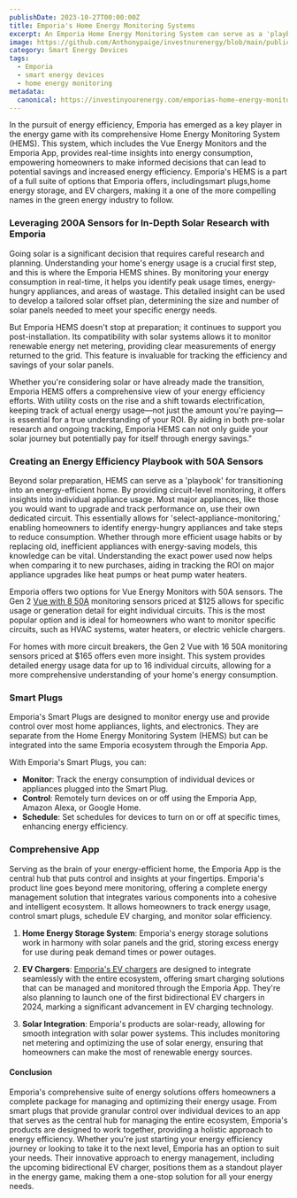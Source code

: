 ```yaml
---
publishDate: 2023-10-27T00:00:00Z
title: Emporia's Home Energy Monitoring Systems
excerpt: An Emporia Home Energy Monitoring System can serve as a 'playbook' for transitioning into a smart energy-efficient home.
image: https://github.com/Anthonypaige/investnurenergy/blob/main/public/images/cover-art/SED-3-cover-art.png?raw=true
category: Smart Energy Devices
tags:
  - Emporia
  - smart energy devices
  - home energy monitoring
metadata:
  canonical: https://investinyourenergy.com/emporias-home-energy-monitoring-systems
---
```


In the pursuit of energy efficiency, Emporia has emerged as a key player in the energy game with its comprehensive Home Energy Monitoring System (HEMS). This system, which includes the Vue Energy Monitors and the Emporia App, provides real-time insights into energy consumption, empowering homeowners to make informed decisions that can lead to potential savings and increased energy efficiency. Emporia's HEMS is a part of a full suite of options that Emporia offers, includingsmart plugs,home energy storage, and EV chargers, making it a one of the more compelling names in the green energy industry to follow.

### **Leveraging 200A Sensors for In-Depth Solar Research with Emporia**

Going solar is a significant decision that requires careful research and planning. Understanding your home's energy usage is a crucial first step, and this is where the Emporia HEMS shines. By monitoring your energy consumption in real-time, it helps you identify peak usage times, energy-hungry appliances, and areas of wastage. This detailed insight can be used to develop a tailored solar offset plan, determining the size and number of solar panels needed to meet your specific energy needs.

But Emporia HEMS doesn't stop at preparation; it continues to support you post-installation. Its compatibility with solar systems allows it to monitor renewable energy net metering, providing clear measurements of energy returned to the grid. This feature is invaluable for tracking the efficiency and savings of your solar panels.

Whether you're considering solar or have already made the transition, Emporia HEMS offers a comprehensive view of your energy efficiency efforts. With utility costs on the rise and a shift towards electrification, keeping track of actual energy usage—not just the amount you're paying—is essential for a true understanding of your ROI. By aiding in both pre-solar research and ongoing tracking, Emporia HEMS can not only guide your solar journey but potentially pay for itself through energy savings."

### **Creating an Energy Efficiency Playbook with 50A Sensors**

Beyond solar preparation, HEMS can serve as a 'playbook' for transitioning into an energy-efficient home. By providing circuit-level monitoring, it offers insights into individual appliance usage. Most major appliances, like those you would want to upgrade and track performance on, use their own dedicated circuit. This essentially allows for 'select-appliance-monitoring,' enabling homeowners to identify energy-hungry appliances and take steps to reduce consumption. Whether through more efficient usage habits or by replacing old, inefficient appliances with energy-saving models, this knowledge can be vital. Understanding the exact power used now helps when comparing it to new purchases, aiding in tracking the ROI on major appliance upgrades like heat pumps or heat pump water heaters.

Emporia offers two options for Vue Energy Monitors with 50A sensors. The Gen 2 [Vue with 8 50A](shopping/affiliate-marketplace) monitoring sensors priced at $125 allows for specific usage or generation detail for eight individual circuits. This is the most popular option and is ideal for homeowners who want to monitor specific circuits, such as HVAC systems, water heaters, or electric vehicle chargers.

For homes with more circuit breakers, the Gen 2 Vue with 16 50A monitoring sensors priced at $165 offers even more insight. This system provides detailed energy usage data for up to 16 individual circuits, allowing for a more comprehensive understanding of your home's energy consumption.

### **Smart Plugs**

Emporia's Smart Plugs are designed to monitor energy use and provide control over most home appliances, lights, and electronics. They are separate from the Home Energy Monitoring System (HEMS) but can be integrated into the same Emporia ecosystem through the Emporia App.

With Emporia's Smart Plugs, you can:

- **Monitor**: Track the energy consumption of individual devices or appliances plugged into the Smart Plug.
- **Control**: Remotely turn devices on or off using the Emporia App, Amazon Alexa, or Google Home.
- **Schedule**: Set schedules for devices to turn on or off at specific times, enhancing energy efficiency.

### **Comprehensive App**

Serving as the brain of your energy-efficient home, the Emporia App is the central hub that puts control and insights at your fingertips. Emporia's product line goes beyond mere monitoring, offering a complete energy management solution that integrates various components into a cohesive and intelligent ecosystem. It allows homeowners to track energy usage, control smart plugs, schedule EV charging, and monitor solar efficiency.

1.  **Home Energy Storage System**: Emporia's energy storage solutions work in harmony with solar panels and the grid, storing excess energy for use during peak demand times or power outages.

2.  **EV Chargers**: [Emporia's EV chargers](shopping/affiliate-marketplace) are designed to integrate seamlessly with the entire ecosystem, offering smart charging solutions that can be managed and monitored through the Emporia App. They're also planning to launch one of the first bidirectional EV chargers in 2024, marking a significant advancement in EV charging technology.

3.  **Solar Integration**: Emporia's products are solar-ready, allowing for smooth integration with solar power systems. This includes monitoring net metering and optimizing the use of solar energy, ensuring that homeowners can make the most of renewable energy sources.

#### **Conclusion**

Emporia's comprehensive suite of energy solutions offers homeowners a complete package for managing and optimizing their energy usage. From smart plugs that provide granular control over individual devices to an app that serves as the central hub for managing the entire ecosystem, Emporia's products are designed to work together, providing a holistic approach to energy efficiency. Whether you're just starting your energy efficiency journey or looking to take it to the next level, Emporia has an option to suit your needs. Their innovative approach to energy management, including the upcoming bidirectional EV charger, positions them as a standout player in the energy game, making them a one-stop solution for all your energy needs.
